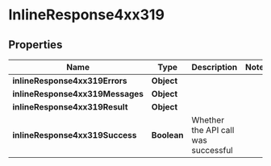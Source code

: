 # InlineResponse4xx319

## Properties
Name | Type | Description | Notes
------------ | ------------- | ------------- | -------------
**inlineResponse4xx319Errors** | **Object** |  | 
**inlineResponse4xx319Messages** | **Object** |  | 
**inlineResponse4xx319Result** | **Object** |  | 
**inlineResponse4xx319Success** | **Boolean** | Whether the API call was successful | 
